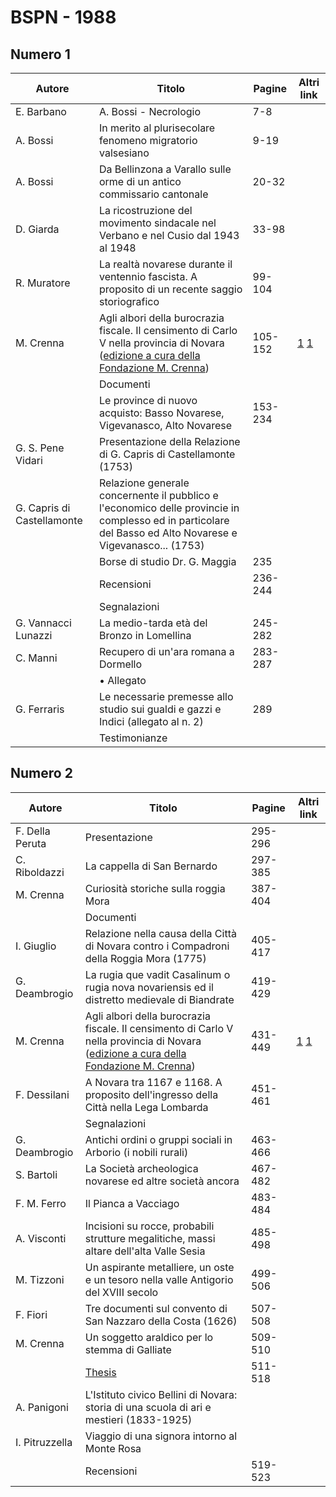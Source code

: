 # BSPN - 1988

## Numero 1

| Autore                     | Titolo                                                                                                                                                                                                                                                    | Pagine  | Altri link                                                                                                     |
|----------------------------|-----------------------------------------------------------------------------------------------------------------------------------------------------------------------------------------------------------------------------------------------------------|---------|----------------------------------------------------------------------------------------------------------------|
| E. Barbano                 | A. Bossi - Necrologio                                                                                                                                                                                                                                     | 7-8     |                                                                                                                |
| A. Bossi                   | In merito al plurisecolare fenomeno migratorio valsesiano                                                                                                                                                                                                 | 9-19    |                                                                                                                |
| A. Bossi                   | Da Bellinzona a Varallo sulle orme di un antico commissario cantonale                                                                                                                                                                                     | 20-32   |                                                                                                                |
| D. Giarda                  | La ricostruzione del movimento sindacale nel Verbano e nel Cusio dal 1943 al 1948                                                                                                                                                                         | 33-98   |                                                                                                                |
| R. Muratore                | La realtà novarese durante il ventennio fascista. A proposito di un recente saggio storiografico                                                                                                                                                          | 99-104  |                                                                                                                |
| M. Crenna                  | Agli albori della burocrazia fiscale. Il censimento di Carlo V nella provincia di Novara ([edizione a cura della Fondazione M. Crenna](http://progettofondazionedonmariocrenna.oneminutesite.it/files/2015/10/24/127-Carlo_V_-_Terza_e_Quarta_parte.pdf)) | 105-152 | [1](https://www.calameo.com/read/0047331285042afb75163) [1](https://en.calameo.com/read/0047331288618560fed19) |
|                            | Documenti                                                                                                                                                                                                                                                 |         |                                                                                                                |
|                            | Le province di nuovo acquisto: Basso Novarese, Vigevanasco, Alto Novarese                                                                                                                                                                                 | 153-234 |                                                                                                                |
| G. S. Pene Vidari          | Presentazione della Relazione di G. Capris di Castellamonte (1753)                                                                                                                                                                                        |         |                                                                                                                |
| G. Capris di Castellamonte | Relazione generale concernente il pubblico e l'economico delle provincie in complesso ed in particolare del Basso ed Alto Novarese e Vigevanasco... (1753)                                                                                                |         |                                                                                                                |
|                            | Borse di studio Dr. G. Maggia                                                                                                                                                                                                                             | 235     |                                                                                                                |
|                            | Recensioni                                                                                                                                                                                                                                                | 236-244 |                                                                                                                |
|                            | Segnalazioni                                                                                                                                                                                                                                              |         |                                                                                                                |
| G. Vannacci Lunazzi        | La medio-tarda età del Bronzo in Lomellina                                                                                                                                                                                                                | 245-282 |                                                                                                                |
| C. Manni                   | Recupero di un'ara romana a Dormello                                                                                                                                                                                                                      | 283-287 |                                                                                                                |
|                            | • Allegato                                                                                                                                                                                                                                                |         |                                                                                                                |
| G. Ferraris                | Le necessarie premesse allo studio sui gualdi e gazzi e Indici (allegato al n. 2)                                                                                                                                                                         | 289     |                                                                                                                |
|                            | Testimonianze                                                                                                                                                                                                                                             |         |                                                                                                                |

## Numero 2

| Autore          | Titolo                                                                                                                                                                                                                                                            | Pagine  | Altri link                                                                                                     |
|-----------------|-------------------------------------------------------------------------------------------------------------------------------------------------------------------------------------------------------------------------------------------------------------------|---------|----------------------------------------------------------------------------------------------------------------|
| F. Della Peruta | Presentazione                                                                                                                                                                                                                                                     | 295-296 |                                                                                                                |  
| C. Riboldazzi   | La cappella di San Bernardo                                                                                                                                                                                                                                       | 297-385 |                                                                                                                |
| M. Crenna       | Curiosità storiche sulla roggia Mora                                                                                                                                                                                                                              | 387-404 |                                                                                                                |
|                 | Documenti                                                                                                                                                                                                                                                         |         |                                                                                                                |
| I. Giuglio      | Relazione nella causa della Città di Novara contro i Compadroni della Roggia Mora (1775)                                                                                                                                                                          | 405-417 |                                                                                                                |
| G. Deambrogio   | La rugia que vadit Casalinum o rugia nova novariensis ed il distretto medievale di Biandrate                                                                                                                                                                      | 419-429 |                                                                                                                |
| M. Crenna       | Agli albori della burocrazia fiscale. Il censimento di Carlo V nella provincia di Novara ([edizione a cura della Fondazione M. Crenna](http://progettofondazionedonmariocrenna.oneminutesite.it/files/2015/10/24/127-Carlo_V_-_Terza_e_Quarta_parte.pdf#page=37)) | 431-449 | [1](https://www.calameo.com/read/0047331285042afb75163) [1](https://en.calameo.com/read/0047331288618560fed19) |
| F. Dessilani    | A Novara tra 1167 e 1168. A proposito dell'ingresso della Città nella Lega Lombarda                                                                                                                                                                               | 451-461 |                                                                                                                |
|                 | Segnalazioni                                                                                                                                                                                                                                                      |         |                                                                                                                |
| G. Deambrogio   | Antichi ordini o gruppi sociali in Arborio (i nobili rurali)                                                                                                                                                                                                      | 463-466 |                                                                                                                |
| S. Bartoli      | La Società archeologica novarese ed altre società ancora                                                                                                                                                                                                          | 467-482 |                                                                                                                |
| F. M. Ferro     | Il Pianca a Vacciago                                                                                                                                                                                                                                              | 483-484 |                                                                                                                |
| A. Visconti     | Incisioni su rocce, probabili strutture megalitiche, massi altare dell'alta Valle Sesia                                                                                                                                                                           | 485-498 |                                                                                                                |
| M. Tizzoni      | Un aspirante metalliere, un oste e un tesoro nella valle Antigorio del XVIII secolo                                                                                                                                                                               | 499-506 |                                                                                                                |
| F. Fiori        | Tre documenti sul convento di San Nazzaro della Costa (1626)                                                                                                                                                                                                      | 507-508 |                                                                                                                |
| M. Crenna       | Un soggetto araldico per lo stemma di Galliate                                                                                                                                                                                                                    | 509-510 |                                                                                                                |
|                 | [Thesis](http://www.ssno.it/BSPNo/bspn_thesis.html#1988)                                                                                                                                                                                                          | 511-518 |                                                                                                                |
| A. Panigoni     | L'Istituto civico Bellini di Novara: storia di una scuola di ari e mestieri (1833-1925)                                                                                                                                                                           |         |                                                                                                                |
| I. Pitruzzella  | Viaggio di una signora intorno al Monte Rosa                                                                                                                                                                                                                      |         |                                                                                                                |
|                 | Recensioni                                                                                                                                                                                                                                                        | 519-523 |                                                                                                                |

